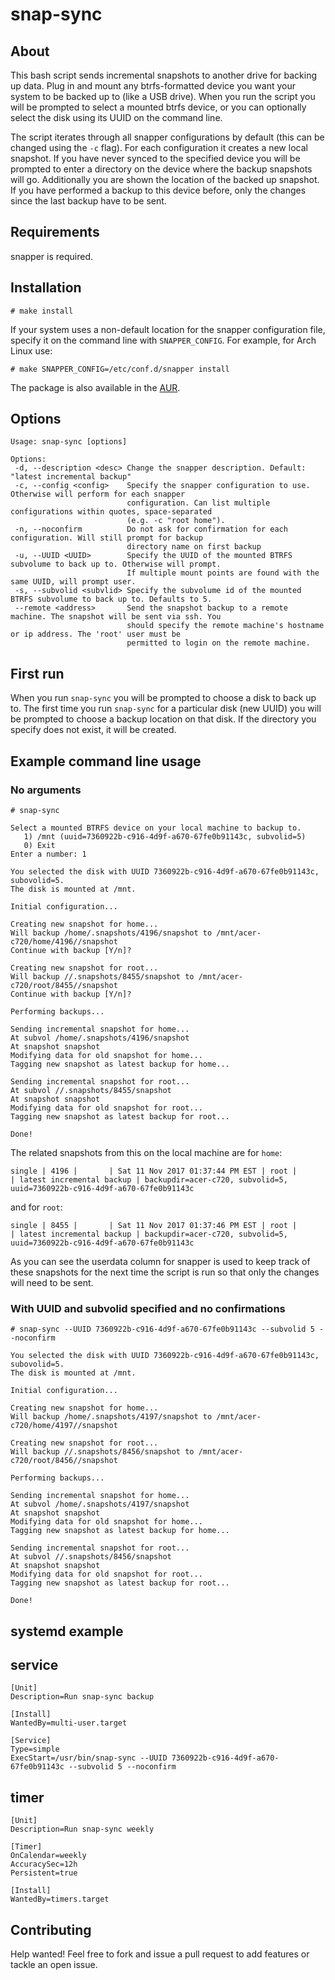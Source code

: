 # snap-sync

## About

This bash script sends incremental snapshots to another drive for backing up
data. Plug in and mount any btrfs-formatted device you want your system to be
backed up to (like a USB drive).  When you run the script you will be prompted
to select a mounted btrfs device, or you can optionally select the disk using
its UUID on the command line.

The script iterates through all snapper configurations by default (this can be
changed using the `-c` flag). For each configuration it creates a new local
snapshot. If you have never synced to the specified device you will be prompted
to enter a directory on the device where the backup snapshots will go.
Additionally you are shown the location of the backed up snapshot. If you have
performed a backup to this device before, only the changes since the last backup
have to be sent.

## Requirements

snapper is required.

## Installation

    # make install

If your system uses a non-default location for the snapper
configuration file, specify it on the command line with
`SNAPPER_CONFIG`. For example, for Arch Linux use:

    # make SNAPPER_CONFIG=/etc/conf.d/snapper install

The package is also available in the
[AUR](https://aur.archlinux.org/packages/snap-sync/).

## Options

    Usage: snap-sync [options]

    Options:
     -d, --description <desc> Change the snapper description. Default: "latest incremental backup"
     -c, --config <config>    Specify the snapper configuration to use. Otherwise will perform for each snapper
                              configuration. Can list multiple configurations within quotes, space-separated
                              (e.g. -c "root home").
     -n, --noconfirm          Do not ask for confirmation for each configuration. Will still prompt for backup
                              directory name on first backup
     -u, --UUID <UUID>        Specify the UUID of the mounted BTRFS subvolume to back up to. Otherwise will prompt.
                              If multiple mount points are found with the same UUID, will prompt user.
     -s, --subvolid <subvlid> Specify the subvolume id of the mounted BTRFS subvolume to back up to. Defaults to 5.
     --remote <address>       Send the snapshot backup to a remote machine. The snapshot will be sent via ssh. You
                              should specify the remote machine's hostname or ip address. The 'root' user must be
                              permitted to login on the remote machine.

## First run

When you run `snap-sync` you will be prompted to choose a disk to back up to.
The first time you run `snap-sync` for a particular disk (new UUID) you will be
prompted to choose a backup location on that disk. If the directory you specify
does not exist, it will be created.

## Example command line usage

### No arguments

    # snap-sync

    Select a mounted BTRFS device on your local machine to backup to.
       1) /mnt (uuid=7360922b-c916-4d9f-a670-67fe0b91143c, subvolid=5)
       0) Exit
    Enter a number: 1

    You selected the disk with UUID 7360922b-c916-4d9f-a670-67fe0b91143c, subovolid=5.
    The disk is mounted at /mnt.

    Initial configuration...

    Creating new snapshot for home...
    Will backup /home/.snapshots/4196/snapshot to /mnt/acer-c720/home/4196//snapshot
    Continue with backup [Y/n]?

    Creating new snapshot for root...
    Will backup //.snapshots/8455/snapshot to /mnt/acer-c720/root/8455//snapshot
    Continue with backup [Y/n]?

    Performing backups...

    Sending incremental snapshot for home...
    At subvol /home/.snapshots/4196/snapshot
    At snapshot snapshot
    Modifying data for old snapshot for home...
    Tagging new snapshot as latest backup for home...

    Sending incremental snapshot for root...
    At subvol //.snapshots/8455/snapshot
    At snapshot snapshot
    Modifying data for old snapshot for root...
    Tagging new snapshot as latest backup for root...

    Done!

The related snapshots from this on the local machine are for `home`:

    single | 4196 |       | Sat 11 Nov 2017 01:37:44 PM EST | root |          | latest incremental backup | backupdir=acer-c720, subvolid=5, uuid=7360922b-c916-4d9f-a670-67fe0b91143c

and for `root`:

    single | 8455 |       | Sat 11 Nov 2017 01:37:46 PM EST | root |          | latest incremental backup | backupdir=acer-c720, subvolid=5, uuid=7360922b-c916-4d9f-a670-67fe0b91143c

As you can see the userdata column for snapper is used to keep track of these
snapshots for the next time the script is run so that only the changes will need
to be sent.

### With UUID and subvolid specified and no confirmations

    # snap-sync --UUID 7360922b-c916-4d9f-a670-67fe0b91143c --subvolid 5 --noconfirm

    You selected the disk with UUID 7360922b-c916-4d9f-a670-67fe0b91143c, subovolid=5.
    The disk is mounted at /mnt.

    Initial configuration...

    Creating new snapshot for home...
    Will backup /home/.snapshots/4197/snapshot to /mnt/acer-c720/home/4197//snapshot

    Creating new snapshot for root...
    Will backup //.snapshots/8456/snapshot to /mnt/acer-c720/root/8456//snapshot

    Performing backups...

    Sending incremental snapshot for home...
    At subvol /home/.snapshots/4197/snapshot
    At snapshot snapshot
    Modifying data for old snapshot for home...
    Tagging new snapshot as latest backup for home...

    Sending incremental snapshot for root...
    At subvol //.snapshots/8456/snapshot
    At snapshot snapshot
    Modifying data for old snapshot for root...
    Tagging new snapshot as latest backup for root...

    Done!

## systemd example

## service

    [Unit]
    Description=Run snap-sync backup 

    [Install]
    WantedBy=multi-user.target

    [Service]
    Type=simple
    ExecStart=/usr/bin/snap-sync --UUID 7360922b-c916-4d9f-a670-67fe0b91143c --subvolid 5 --noconfirm

## timer

    [Unit]
    Description=Run snap-sync weekly

    [Timer]
    OnCalendar=weekly
    AccuracySec=12h
    Persistent=true

    [Install]
    WantedBy=timers.target

## Contributing

Help wanted! Feel free to fork and issue a pull request to add features or
tackle an open issue.
